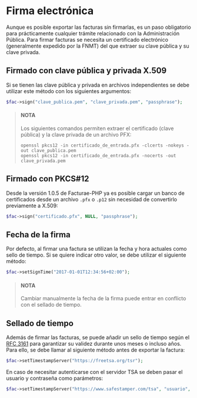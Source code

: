 # Firma electrónica
Aunque es posible exportar las facturas sin firmarlas, es un paso obligatorio para prácticamente cualquier trámite relacionado con la Administración Pública.
Para firmar facturas se necesita un certificado electrónico (generalmente expedido por la FNMT) del que extraer su clave pública y su clave privada.

## Firmado con clave pública y privada X.509
Si se tienen las clave pública y privada en archivos independientes se debe utilizar este método con los siguientes argumentos:
```php
$fac->sign("clave_publica.pem", "clave_privada.pem", "passphrase");
```

> #### NOTA
> Los siguientes comandos permiten extraer el certificado (clave pública) y la clave privada de un archivo PFX:
>
> ```
> openssl pkcs12 -in certificado_de_entrada.pfx -clcerts -nokeys -out clave_publica.pem
> openssl pkcs12 -in certificado_de_entrada.pfx -nocerts -out clave_privada.pem
> ```

## Firmado con PKCS#12
Desde la versión 1.0.5 de Facturae-PHP ya es posible cargar un banco de certificados desde un archivo `.pfx` o `.p12` sin necesidad de convertirlo previamente a X.509:
```php
$fac->sign("certificado.pfx", NULL, "passphrase");
```

## Fecha de la firma
Por defecto, al firmar una factura se utilizan la fecha y hora actuales como sello de tiempo. Si se quiere indicar otro valor, se debe utilizar el siguiente método:
```php
$fac->setSignTime("2017-01-01T12:34:56+02:00");
```

> #### NOTA
> Cambiar manualmente la fecha de la firma puede entrar en conflicto con el sellado de tiempo.

## Sellado de tiempo
Además de firmar las facturas, se puede añadir un sello de tiempo según el [RFC 3161](https://tools.ietf.org/html/rfc3161) para garantizar su validez durante unos meses o incluso años. Para ello, se debe llamar al siguiente método antes de exportar la factura:
```php
$fac->setTimestampServer("https://freetsa.org/tsr");
```

En caso de necesitar autenticarse con el servidor TSA se deben pasar el usuario y contraseña como parámetros:
```php
$fac->setTimestampServer("https://www.safestamper.com/tsa", "usuario", "contraseña");
```
